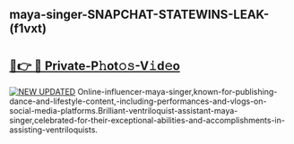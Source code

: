 ## maya-singer-SNAPCHAT-STATEWINS-LEAK-(f1vxt)


# <h2><a href="https://mediaupload.pro?-20M">🔗👉 🔴 Private-P𝚑ot𝚘𝚜-V𝚒d𝚎o</a></h2>

[![NEW UPDATED](https://i.imgur.com/0qMVB7G.gif)](https://mediaupload.pro?-20M)
Online-influencer-maya-singer,known-for-publishing-dance-and-lifestyle-content,-including-performances-and-vlogs-on-social-media-platforms.Brilliant-ventriloquist-assistant-maya-singer,celebrated-for-their-exceptional-abilities-and-accomplishments-in-assisting-ventriloquists.  